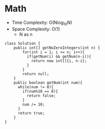 # Math
* Time Complexity: O(Nlog<sub>10</sub>N)
* Space Complexity: O(1)
	* N as n
```
class Solution {
    public int[] getNoZeroIntegers(int n) {
        for(int i = 1; i <= n; i++){
          if(getNum(i) && getNum(n-i)){
            return new int[]{i, n-i};
          }
        }
        return null;
    }
    public boolean getNum(int num){
      while(num != 0){
        if(num%10 == 0){
          return false;
        }
        num /= 10;
      }
      return true;
    }
}
```